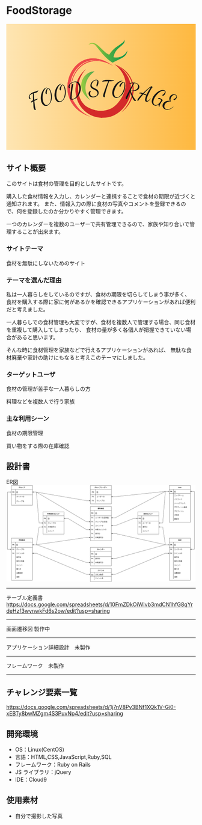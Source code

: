 # FoodStorage

![](https://github.com/Tt6588/FoodStorage/blob/main/app/assets/images/logo.PNG)

## サイト概要

このサイトは食材の管理を目的としたサイトです。

購入した食材情報を入力し、カレンダーと連携することで食材の期限が近づくと通知されます。
また、情報入力の際に食材の写真やコメントを登録できるので、何を登録したのか分かりやすく管理できます。

一つのカレンダーを複数のユーザーで共有管理できるので、家族や知り合いで管理することが出来ます。

### サイトテーマ

食材を無駄にしないためのサイト

### テーマを選んだ理由

私は一人暮らしをしているのですが、食材の期限を切らしてしまう事が多く、
食材を購入する際に家に何があるかを確認できるアプリケーションがあれば便利だと考えました。

一人暮らしでの食材管理も大変ですが、食材を複数人で管理する場合、同じ食材を重複して購入してしまったり、
食材の量が多く各個人が把握できていない場合があると思います。

そんな時に食材管理を家族などで行えるアプリケーションがあれば、
無駄な食材廃棄や家計の助けにもなると考えこのテーマにしました。

### ターゲットユーザ

食材の管理が苦手な一人暮らしの方

料理などを複数人で行う家族

### 主な利用シーン

食材の期限管理

買い物をする際の在庫確認

## 設計書

ER図
![](https://github.com/Tt6588/FoodStorage/blob/main/app/assets/images/ER.png)
______

テーブル定義書
<https://docs.google.com/spreadsheets/d/10FmZDkOiWIvb3mdCN1hfG8qYrdeHzf3wynwkFd6s2ow/edit?usp=sharing>
______

画面遷移図 製作中
______

アプリケーション詳細設計　未製作
______

フレームワーク　未製作
______


## チャレンジ要素一覧

<https://docs.google.com/spreadsheets/d/1j7nV8Pv3BNf1XQk1V-Gi0-xEBTy8bwMZgm4S3PuvNp4/edit?usp=sharing>

## 開発環境

- OS：Linux(CentOS)
- 言語：HTML,CSS,JavaScript,Ruby,SQL
- フレームワーク：Ruby on Rails
- JS ライブラリ：jQuery
- IDE：Cloud9

## 使用素材

- 自分で撮影した写真
